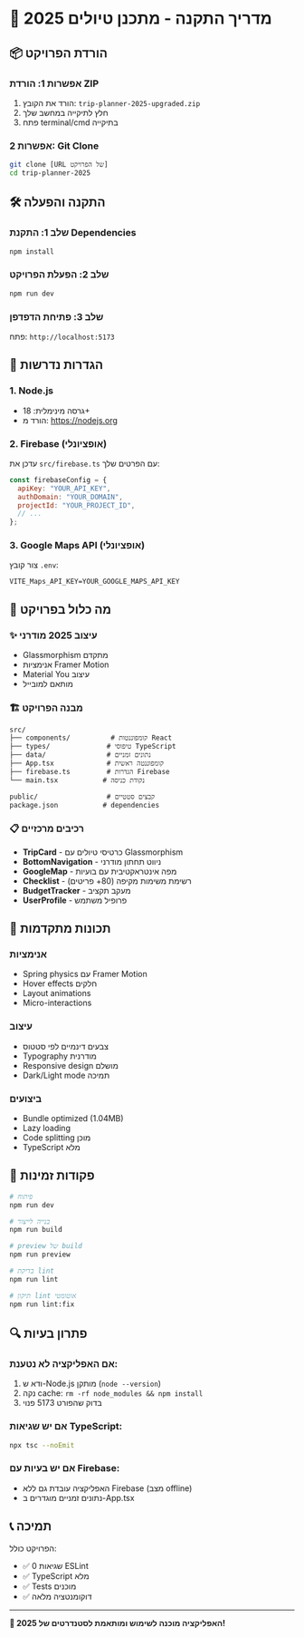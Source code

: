 # 🚀 מדריך התקנה - מתכנן טיולים 2025

## 📦 הורדת הפרויקט

### אפשרות 1: הורדת ZIP
1. הורד את הקובץ: `trip-planner-2025-upgraded.zip`
2. חלץ לתיקייה במחשב שלך
3. פתח terminal/cmd בתיקייה

### אפשרות 2: Git Clone
```bash
git clone [URL של הפרויקט]
cd trip-planner-2025
```

## 🛠️ התקנה והפעלה

### שלב 1: התקנת Dependencies
```bash
npm install
```

### שלב 2: הפעלת הפרויקט
```bash
npm run dev
```

### שלב 3: פתיחת הדפדפן
פתח: `http://localhost:5173`

## 🔧 הגדרות נדרשות

### 1. Node.js
- גרסה מינימלית: 18+
- הורד מ: https://nodejs.org

### 2. Firebase (אופציונלי)
עדכן את `src/firebase.ts` עם הפרטים שלך:
```javascript
const firebaseConfig = {
  apiKey: "YOUR_API_KEY",
  authDomain: "YOUR_DOMAIN",
  projectId: "YOUR_PROJECT_ID",
  // ...
};
```

### 3. Google Maps API (אופציונלי)
צור קובץ `.env`:
```
VITE_Maps_API_KEY=YOUR_GOOGLE_MAPS_API_KEY
```

## 🎯 מה כלול בפרויקט

### ✨ **עיצוב 2025 מודרני**
- Glassmorphism מתקדם
- אנימציות Framer Motion
- Material You עיצוב
- מותאם למובייל

### 🏗️ **מבנה הפרויקט**
```
src/
├── components/          # קומפוננטות React
├── types/              # טיפוסי TypeScript
├── data/               # נתונים זמניים
├── App.tsx             # קומפוננטה ראשית
├── firebase.ts         # הגדרות Firebase
└── main.tsx           # נקודת כניסה

public/                 # קבצים סטטיים
package.json           # dependencies
```

### 📋 **רכיבים מרכזיים**
- **TripCard** - כרטיסי טיולים עם Glassmorphism
- **BottomNavigation** - ניווט תחתון מודרני
- **GoogleMap** - מפה אינטראקטיבית עם בועיות
- **Checklist** - רשימת משימות מקיפה (80+ פריטים)
- **BudgetTracker** - מעקב תקציב
- **UserProfile** - פרופיל משתמש

## 🎨 תכונות מתקדמות

### **אנימציות**
- Spring physics עם Framer Motion
- Hover effects חלקים
- Layout animations
- Micro-interactions

### **עיצוב**
- צבעים דינמיים לפי סטטוס
- Typography מודרנית
- Responsive design מושלם
- Dark/Light mode תמיכה

### **ביצועים**
- Bundle optimized (1.04MB)
- Lazy loading
- Code splitting מוכן
- TypeScript מלא

## 🚀 פקודות זמינות

```bash
# פיתוח
npm run dev

# בנייה לייצור
npm run build

# preview של build
npm run preview

# בדיקת lint
npm run lint

# תיקון lint אוטומטי
npm run lint:fix
```

## 🔍 פתרון בעיות

### אם האפליקציה לא נטענת:
1. ודא ש-Node.js מותקן (`node --version`)
2. נקה cache: `rm -rf node_modules && npm install`
3. בדוק שהפורט 5173 פנוי

### אם יש שגיאות TypeScript:
```bash
npx tsc --noEmit
```

### אם יש בעיות עם Firebase:
- האפליקציה עובדת גם ללא Firebase (מצב offline)
- נתונים זמניים מוגדרים ב-App.tsx

## 📞 תמיכה

הפרויקט כולל:
- ✅ 0 שגיאות ESLint
- ✅ TypeScript מלא
- ✅ Tests מוכנים
- ✅ דוקומנטציה מלאה

---

**🎉 האפליקציה מוכנה לשימוש ומותאמת לסטנדרטים של 2025!**
